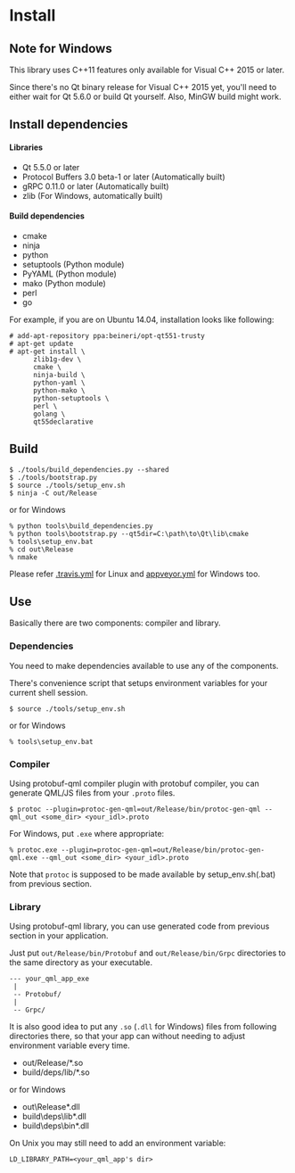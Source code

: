 Install
================================================================================

Note for Windows
--------------------------------------------------------------------------------

This library uses C++11 features only available for Visual C++ 2015 or later.

Since there's no Qt binary release for Visual C++ 2015 yet, you'll need to either
wait for Qt 5.6.0 or build Qt yourself. Also, MinGW build might work.


Install dependencies
--------------------------------------------------------------------------------

#### Libraries

* Qt 5.5.0 or later
* Protocol Buffers 3.0 beta-1 or later (Automatically built)
* gRPC 0.11.0 or later (Automatically built)
* zlib (For Windows, automatically built)

#### Build dependencies

* cmake
* ninja
* python
* setuptools (Python module)
* PyYAML (Python module)
* mako (Python module)
* perl
* go

For example, if you are on Ubuntu 14.04, installation looks like following:

    # add-apt-repository ppa:beineri/opt-qt551-trusty
    # apt-get update
    # apt-get install \
          zlib1g-dev \
          cmake \
          ninja-build \
          python-yaml \
          python-mako \
          python-setuptools \
          perl \
          golang \
          qt55declarative


Build
--------------------------------------------------------------------------------

    $ ./tools/build_dependencies.py --shared
    $ ./tools/bootstrap.py
    $ source ./tools/setup_env.sh
    $ ninja -C out/Release

or for Windows

    % python tools\build_dependencies.py
    % python tools\bootstrap.py --qt5dir=C:\path\to\Qt\lib\cmake
    % tools\setup_env.bat
    % cd out\Release
    % nmake

Please refer [.travis.yml](.travis.yml) for Linux and [appveyor.yml](appveyor.yml) for Windows too.

Use
--------------------------------------------------------------------------------

Basically there are two components: compiler and library.

### Dependencies

You need to make dependencies available to use any of the components.

There's convenience script that setups environment variables for your current shell session.

    $ source ./tools/setup_env.sh

or for Windows

    % tools\setup_env.bat    

### Compiler

Using protobuf-qml compiler plugin with protobuf compiler, you can generate QML/JS files from your `.proto` files.

    $ protoc --plugin=protoc-gen-qml=out/Release/bin/protoc-gen-qml --qml_out <some_dir> <your_idl>.proto

For Windows, put `.exe` where appropriate:

    % protoc.exe --plugin=protoc-gen-qml=out/Release/bin/protoc-gen-qml.exe --qml_out <some_dir> <your_idl>.proto

Note that `protoc` is supposed to be made available by setup_env.sh(.bat) from previous section.

### Library

Using protobuf-qml library, you can use generated code from previous section in your application.

Just put `out/Release/bin/Protobuf` and `out/Release/bin/Grpc` directories to the same directory
as your executable.

    --- your_qml_app_exe
     |
     -- Protobuf/
     |
     -- Grpc/

It is also good idea to put any `.so` (`.dll` for Windows) files from following directories  there, so that your app can without needing to adjust environment variable every time.

* out/Release/*.so
* build/deps/lib/*.so

or for Windows

* out\Release\*.dll
* build\deps\lib\*.dll
* build\deps\bin\*.dll

On Unix you may still need to add an environment variable:

    LD_LIBRARY_PATH=<your_qml_app's dir>
